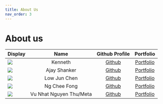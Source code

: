 ```yaml
---
title: About Us
nav_order: 3
---
```


# About us

Display | Name | Github Profile | Portfolio
--------|:----:|:--------------:|:---------:
![](https://github.com/kennethszj.png) | Kenneth |         [Github](https://github.com/kennethszj)         | [Portfolio](https://ay2425s1-cs2113-t11-1.github.io/tp/team/kennethszj.html)
![](https://avatars.githubusercontent.com/u/26241915?v=4) | Ajay Shanker       | [Github](https://github.com/AjayShanker-geek) | [Portfolio](https://ay2425s1-cs2113-t11-1.github.io/tp/team/AjayShanker-geek.html)
![](https://avatars.githubusercontent.com/u/141841287?s=400&u=a68cbe0c21c11e50adddfb7dabdf751d86ef60e9&v=4) | Low Jun Chen | [Github](https://github.com/lowjunchen) | [Portfolio](https://ay2425s1-cs2113-t11-1.github.io/tp/team/lowjunchen.html)
![](https://github.com/ncf3535.png) | Ng Chee Fong |     [Github](https://github.com/NCF3535)      | [Portfolio](https://ay2425s1-cs2113-t11-1.github.io/tp/team/ncf3535.html)
![](https://github.com/metanyu.png) | Vu Nhat Nguyen Thu/Meta |     [Github](https://github.com/Metanyu)      | [Portfolio](https://ay2425s1-cs2113-t11-1.github.io/tp/team/metanyu.html)

